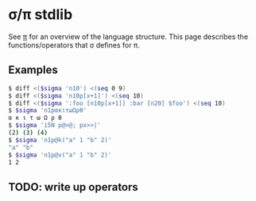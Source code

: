 # σ/π stdlib
See [π](pi.md) for an overview of the language structure. This page describes the functions/operators that σ defines for π.


## Examples
```bash
$ diff <($sigma 'n10') <(seq 0 9)
$ diff <($sigma 'n10p[x+1]') <(seq 10)
$ diff <($sigma ':foo [n10p[x+1]] :bar [n20] $foo') <(seq 10)
$ $sigma 'n1pακιτωΩρθ'
α κ ι τ ω Ω ρ θ
$ $sigma 'i5N p@>@; px>>|'
(2) (3) (4)
$ $sigma 'n1p@k("a" 1 "b" 2)'
"a" "b"
$ $sigma 'n1p@v("a" 1 "b" 2)'
1 2
```


## TODO: write up operators
